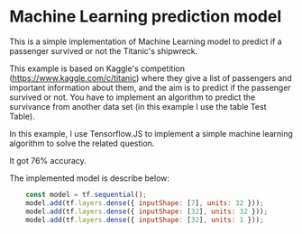 # Machine Learning prediction model

This is a simple implementation of Machine Learning model to predict if a passenger survived or not the Titanic's shipwreck.

This example is based on Kaggle's competition (https://www.kaggle.com/c/titanic) where they give a list of passengers and important information about them, and the aim is to predict if the passenger survived or not. You have to implement an algorithm to predict the survivance from another data set (in this example I use the table Test Table).

In this example, I use Tensorflow.JS to implement a simple machine learning algorithm to solve the related question.

It got 76% accuracy.

The implemented model is describe below:

```js
    const model = tf.sequential();
    model.add(tf.layers.dense({ inputShape: [7], units: 32 }));
    model.add(tf.layers.dense({ inputShape: [32], units: 32 }));
    model.add(tf.layers.dense({ inputShape: [32], units: 1 }));
```

